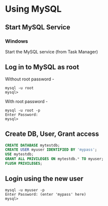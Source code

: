 # Using MySQL

## Start MySQL Service
### Windows
Start the MySQL service (from Task Manager)

## Log in to MySQL as root
Without root password - 
```shell
mysql -u root
mysql> 
```

With root password - 
```shell
mysql -u root -p 
Enter Password: 
mysql> 
```

## Create DB, User, Grant access
```sql
CREATE DATABASE mytestdb;
CREATE USER myuser IDENTIFIED BY 'mypass';
USE mytestdb;
GRANT ALL PRIVILEGES ON mytestdb.* TO myuser;
FLUSH PRIVILEGES;
```

## Login using the new user
```shell
mysql -u myuser -p
Enter Password: (enter 'mypass' here)
mysql>
```